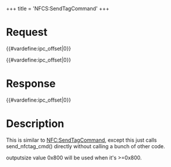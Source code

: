 +++
title = 'NFCS:SendTagCommand'
+++

# Request

{{#vardefine:ipc_offset\|0}}

{{#vardefine:ipc_offset\|0}}

# Response

{{#vardefine:ipc_offset\|0}}

# Description

This is similar to [NFC:SendTagCommand](NFC:SendTagCommand "wikilink"),
except this just calls send_nfctag_cmd() directly without calling a
bunch of other code.

outputsize value 0x800 will be used when it's \>=0x800.